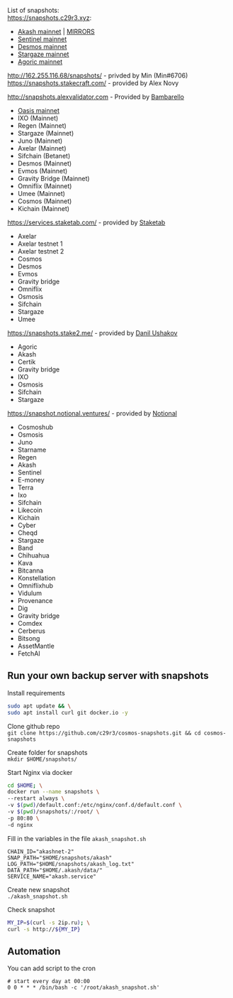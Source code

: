 List of snapshots:   
https://snapshots.c29r3.xyz:
- [Akash mainnet](https://github.com/c29r3/cosmos-snapshots/blob/main/instructions/Akash.md) | [MIRRORS](https://gist.githubusercontent.com/c29r3/1a8a951008b19aaa424d63d15cf528d8/raw/910b3ab34bcceb2b3e9bca0765a92461bafc53f8/akash-snapshot-mirrors)
- [Sentinel mainnet](https://github.com/c29r3/cosmos-snapshots/blob/main/instructions/Sentinel.md)
- [Desmos mainnet](https://github.com/c29r3/cosmos-snapshots/blob/main/instructions/Desmos.md)
- [Stargaze mainnet](https://github.com/c29r3/cosmos-snapshots/blob/main/instructions/Stargaze.md)
- [Agoric mainnet](https://github.com/c29r3/cosmos-snapshots/blob/main/instructions/Agoric.md)


http://162.255.116.68/snapshots/ - privded by Min (Min#6706)  
https://snapshots.stakecraft.com/    - provided by Alex Novy  

http://snapshots.alexvalidator.com - Provided by [Bambarello](https://github.com/Bambarello)
- [Oasis mainnet](https://github.com/Bambarello/cosmos-snapshots/blob/main/Oasis.md)   
- IXO (Mainnet)   
- Regen (Mainnet)  
- Stargaze (Mainnet)   
- Juno (Mainnet)  
- Axelar (Mainnet)  
- Sifchain (Betanet)  
- Desmos (Mainnet)  
- Evmos (Mainnet)  
- Gravity Bridge (Mainnet)  
- Omniflix (Mainnet)  
- Umee (Mainnet)  
- Cosmos (Mainnet)  
- Kichain (Mainnet) 
  
https://services.staketab.com/  - provided by [Staketab](https://github.com/Staketab)  
- Axelar
- Axelar testnet 1
- Axelar testnet 2
- Cosmos
- Desmos
- Evmos
- Gravity bridge
- Omniflix
- Osmosis
- Sifchain
- Stargaze
- Umee
  
https://snapshots.stake2.me/ - provided by [Danil Ushakov](https://github.com/k0kk0k)  
- Agoric
- Akash
- Certik
- Gravity bridge
- IXO
- Osmosis
- Sifchain
- Stargaze


https://snapshot.notional.ventures/ - provided by [Notional](https://github.com/notional-labs)
- Cosmoshub
- Osmosis
- Juno
- Starname
- Regen
- Akash
- Sentinel
- E-money
- Terra
- Ixo
- Sifchain
- Likecoin
- Kichain
- Cyber
- Cheqd
- Stargaze
- Band
- Chihuahua
- Kava
- Bitcanna
- Konstellation
- Omniflixhub
- Vidulum
- Provenance
- Dig
- Gravity bridge
- Comdex
- Cerberus
- Bitsong
- AssetMantle
- FetchAI

## Run your own backup server with snapshots  
Install requirements  
```bash
sudo apt update && \
sudo apt install curl git docker.io -y
```

Clone github repo  
`git clone https://github.com/c29r3/cosmos-snapshots.git && cd cosmos-snapshots`  

Create folder for snapshots  
`mkdir $HOME/snapshots/`

Start Nginx via docker  
```bash
cd $HOME; \
docker run --name snapshots \
--restart always \
-v $(pwd)/default.conf:/etc/nginx/conf.d/default.conf \
-v $(pwd)/snapshots/:/root/ \
-p 80:80 \
-d nginx
```

Fill in the variables in the file `akash_snapshot.sh`  
```
CHAIN_ID="akashnet-2"
SNAP_PATH="$HOME/snapshots/akash"
LOG_PATH="$HOME/snapshots/akash_log.txt"
DATA_PATH="$HOME/.akash/data/"
SERVICE_NAME="akash.service"
```
Create new snapshot  
`./akash_snapshot.sh`  

Check snapshot  
```bash
MY_IP=$(curl -s 2ip.ru); \
curl -s http://${MY_IP}
```

## Automation  
You can add script to the cron  
```cron
# start every day at 00:00
0 0 * * * /bin/bash -c '/root/akash_snapshot.sh'
```

